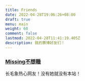 ```yaml
---
title: Friends
date: 2022-04-28T19:06:26+08:00
draft: true
menu: main
weight: 60
comment: false
lastmod: 2022-04-28T11:41:19.405Z
description: 我的赛博好友们！
---
```

### [Missing不想睡](https://hugo-missingid.vercel.app/)

长毛象热心网友！没有她就没有本站！
